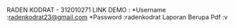 RADEN KODRAT - 312010271
LINK DEMO :
*Username :radenkodrat23@gmail.com
*Password :radenkodrat
Laporan Berupa Pdf :v
